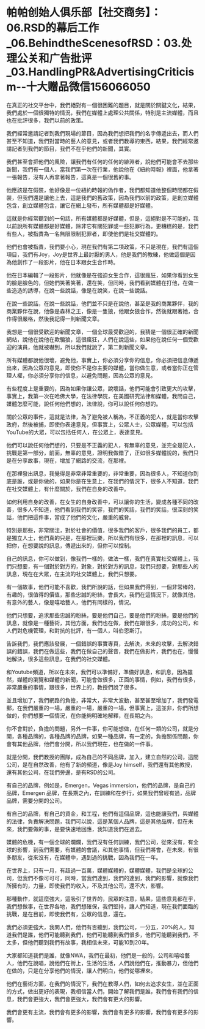 # 帕帕创始人俱乐部【社交商务】：06.RSD的幕后工作_06.BehindtheScenesofRSD：03.处理公关和广告批评_03.HandlingPR&AdvertisingCriticism--十大赠品微信156066050

在真正的社交平台中，我們絕對有一個很困難的題目，就是關於關鍵文化，結果，我們處於一個很獨特的情況，我們在媒體上處理公共關係，特別是主流媒體，而且也在批評很多，我們以前的政策。

我們經常邀請記者到我們現場的節目，因為我們想把我們的名字傳遞出去，而人們甚至不知道，我們對當時的藝人的意見，或者我們教導的東西，結果，我們經常邀請記者到我們的節目，我們不在乎他們的新聞，其實。

我們甚至會把他們的風險，讓我們有任何的任何的緋淵者，說他們可能會不去那些新聞，我們有一個人，當我們第一次在行業，他說他在《紐約時報》裡面，他拿著一張報告，沒有人再拿著報告，這真是一個很舊的事。

他應該是在假裝，他好像是一位紐約時報的偽作者，我們都知道他整個時間都在假裝，但我們還是讓他上去，這是我們的舊政策，因為我們以前的政策，是創立媒體包含，創立媒體包含，讓它在網上發布，所有媒體都是好媒體。

這就是你經常聽到的一句話，所有媒體都是好媒體，但是，這絕對是不可能的，我以前說所有媒體都是好媒體，除非它有關犯罪或一些犯罪行為，更糟糕的是，我們有些人，被指責為一名無限限制犯罪者，即使他們是社交媒體的。

他們也會被指責，我們要小心，現在我們有第二項政策，不只是現在，我們有這個項目，我們有Joy，Joy是世界上最討厭的男人，他是我們的教練，他做這個是因為他創作了一段影片，他在日本跟女生合作時。

他在日本編輯了一段影片，他就像是在強迫女生合作，這很瘋狂，如果你看到女生的臉是臉色的，但她們笑著笑著，還在笑，但同時，我們看到媒體在打他，在做一些造造的誘導，在說一些說話，像是在說笑，在說一些說話。

在說一些說話，在說一些說話，他們並不只是在說他，甚至是我的商業夥伴，我的商業夥伴在說，他像是森林之王，像是一隻狼，他跟女狼合作，然後就跟著她，合作得很嚴格，然後我記得一則新聞文章。

我想是一個很受歡迎的新聞文章，一個全球最受歡迎的，我猜是一個很正確的新聞網站，說他在說他在欺騙狼，這很瘋狂，人們在說這些，如果他在說任何一個受歡迎的演員，他就被嚇到，所以我們就說了，第二則新聞文章。

所有媒體都說他很壞，避免他，事實上，你必須分享你的信息，你必須把信息傳遞出來，因為公眾的意見，即使你不是你主要的媒體，當你做生意，或者當你正在管理人權，你必須分享你的信息，以避免問題，因為公眾的意見。

有些程度上是重要的，因為如果你讓公眾，說壞話，他們可能會引致更大的攻擊，事實上，我第一次在哈佛大學，在法律學院，在美國研究法律和媒體，我問自己，媒體怎麼可能，說任何他們想的，法律說，你可以說任何你想的。

關於公眾的事件，這就是法律，為了避免被人稱為，不正義的犯人，就是當你攻擊政府，然後被捕，即使你表達意見，但事實上，公眾人士，公眾媒體，可以包括YouTube的大眾，可以包括任何人，在公眾上，表達意見。

他們可以說任何他們想的，只要是不正義的犯人，有無辜的意見，並完全是犯人，挑戰是第一部分，前面，無辜的意見，證明我做錯了，正如很多媒體說的，我們只是在分享故事，現在，增加了網路的交流，在那裡。

在那裡發出訊息，我覺得是非常非常重要的，非常重要，因為很多人，不知道你到底是誰，或是你做的，如果你是在生意上，在我們的情況下，很多人不知道，我們在社交媒體上，有什麼關於，我們在自身的改善中。

如何利用自身的改善，在女生的自身改善中，可以讓你的生活，變成各種不同的改善，很多人不知道，他們看到我們的笑容，我們的笑話，我們的笑話，很深刻的笑話，他們把這件事，當成了他們的文化，嚴重的威脅。

特別是那些，非常關注，對於社會的價值，很多我們的客戶，很多我們的員工，都是獨立人士，他們真的只是，在那裡玩樂，所以我們有很多，在那裡的訊息，可以把你，在想要說的訊息，傳遞出來的，但你可以控制。

自己的訊息，你可以做到，像我們一樣的，做法一樣，我們在真實社交媒體上，我們只想要，有一個對於對方的，對象，對於對方的訊息，我們只想要，對那些人的訊息，現在在大眾，在主流的社交媒體上，我們只想要。

有一個故事，他們可能不喜歡，我們所說的話，但如果我們得到，一個非常棒的，有趣的，很值得的價值，那些忠誠的粉絲，會長大，我們在這情況下，就像其他，有意外的藝人，像是嘻哈藝人，他們有同樣的，情況。

他們只想要，追求那些忠誠的粉絲，要是他們自己，要是他們的粉絲，要是他們的訊息，就像是一種藝術，其他方面，我們也在做，我們在跟很多，成功的公司，和人們對危機管理，和對抗的批評，有一個人，叫伯恩斯汀。

告訴我們，我們應該發展，一個錯誤的事實專頁，去解決，未來的攻擊，去解決錯誤的錯誤，我們在做這些，我們在做自己的聲音，我們在做影片，我們也在，慢慢地解決，很多這些訊息，在我們的社交媒體。

和Youtube頻道，所以在未來，我們可以準備好，準備好訊息，和訊息，因為雖然，媒體的瀏覽和媒體的新聞，可能會做很多，正面的事情，例如，我們有很多，非常嚴重的事情，跟很多，世界上的，教授們說了很多。

並且增加了，我們網路的負擔，非常大，非常大波動，甚至甚至增加了，我們發電郵，在我們嚴重的一場，嚴重的一場，嚴重的一場，但事實上，這並非，你們所想做的，你們想要一個情況，在你能夠明確地解釋，在長期之內。

你不會對於，負擔的問題，另外一件事，你可能想做，在任何一類的公司，就是分開，各種品牌的，各種品牌的品牌，如果一種品牌，有一定的，負擔關係問題，你會有其他品牌，他們會分開，所以我們現在，也在做的一件事。

就是分開，我們教授的團隊，成為自己的不同品牌，加入，建立自然的公司，這間公司，是在自然改善，他有了新的頻道，像是Joy himself，我們還有其他教授，還有其他公司，在我們旁邊，是有RSD的公司。

有自己的品牌，例如是，Emergen，Vegas immersion，他們的品牌，是自己的品牌，Emergen 品牌，在長期之內，在訓練和在步行，如果我們曾經有過，品牌品牌，需要分開的公司。

有自己的品牌，有自己的資金，和工程，他們有這個品牌，這也能讓我們，與媒體的法律，負責解決問題，我們可以說，這是某個人品牌，這是其他品牌，但在未來，我們要做的事，是要快速地回應，我知道我們在過去。

媒體的危機，有一個全球的爛爛，我們沒有任何訓練，我們公司，從來沒有，有全球的影響，到我們需要，有媒體的會議，和其他事情，但我們將會，在未來，有很多朋友，從來沒有，在媒體中，遇到過的挑戰，因為我們在一年。

在世界上，只有一月，有超過一百萬，媒體媒體的，媒體媒體，我們是全球的公司，但我們不像可可可，同時，當我們達到，我們的達到，我們的影響，就像我們所擁有的，力量，即使我們的收入，不及其他公司，還不大，影響。

那種動作，就這麼強大，這吸引了世界的，民眾的注意，結果，這些意見都在乎，我們想做事，在世界各地，我們想確保，我們堅持，讓人們知道，現在我們面臨的挑戰，是在目前，即使我們有，公眾的信息，還在。

我們必須更強大，我問人們，他們有否聽到，我們公司，一分五，20%的人，知道我們是誰，他們可能聽到我們，他們可能聽到我們很多，他們可能聽到我們，不太多，但他們聽到我們有故事，我相信未來，可能10到20年。

大家都知道我們是誰，就像NWA，我們在最初，他們是一般的，公司和嘻哈藝人，他們在說唱，說他們在街上，生活的生活，人們說他們在，推動暴力，但他們在做的，只是在分享他們的情況，讓人們明白，他們從哪裡來。

他們在藝術方面，在我們的情況下，我們在教導人們，如何去追求女生，並在正面的方式，做出更好的表現，我相信當人們，開始了解我們是誰，我們會有我們的信息，我們會更強大，我們會更強大，我們會有更大的影響。

我們會更有主流，我們會有更多的影響，我們會有更多的影響，我們會有更多的影響。